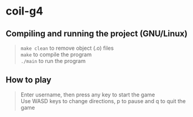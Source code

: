 # coil-g4

## Compiling and running the project (GNU/Linux)

> ```make clean``` to remove object (.o) files \
> ```make``` to compile the program \
> ```./main``` to run the program

## How to play

> Enter username, then press any key to start the game \
> Use WASD keys to change directions, p to pause and q to quit the game